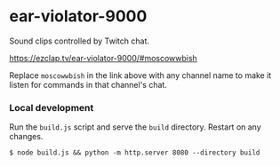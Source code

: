 # ear-violator-9000

Sound clips controlled by Twitch chat.

https://ezclap.tv/ear-violator-9000/#moscowwbish

Replace `moscowwbish` in the link above with any channel name to make it listen for commands in that channel's chat.

### Local development

Run the `build.js` script and serve the `build` directory. Restart on any changes.

```
$ node build.js && python -m http.server 8080 --directory build
```